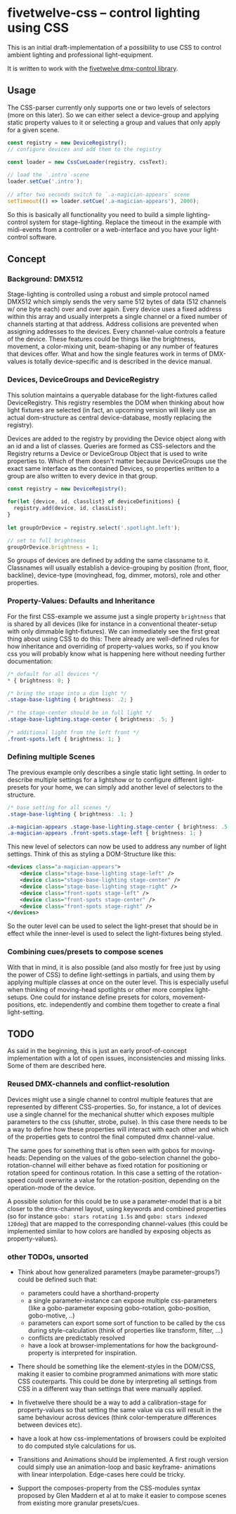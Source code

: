 # fivetwelve-css – control lighting using CSS

This is an initial draft-implementation of a possibility to use CSS to control ambient lighting and professional light-equipment.

It is written to work with the [fivetwelve dmx-control library](https://github.com/beyondscreen/fivetwelve).


## Usage

The CSS-parser currently only supports one or two levels of selectors (more on this later). So we can either select a device-group and applying static property values to it or selecting a group and values that only apply for a given scene.

```javascript
const registry = new DeviceRegistry();
// configure devices and add them to the registry
    
const loader = new CssCueLoader(registry, cssText);

// load the `.intro`-scene
loader.setCue('.intro');
    
// after two seconds switch to `.a-magician-appears` scene
setTimeout(() => loader.setCue('.a-magician-appears'), 2000);
```

So this is basically all functionality you need to build a simple lighting-control system for stage-lighting. Replace the timeout in the example with midi-events from a controller or a web-interface and you have your light-control software.



## Concept

### Background: DMX512

Stage-lighting is controlled using a robust and simple protocol named DMX512 which simply sends the very same 512 bytes of data (512 channels w/ one byte each) over and over again. Every device uses a fixed address within this array and usually interprets a single channel or a fixed number of channels starting at that address. Address collisions are prevented when assigning addresses to the devices. 
Every channel-value controls a feature of the device. These features could be things like the brightness, movement, a color-mixing unit, beam-shaping or any number of features that devices offer. What and how the single features work in terms of DMX-values is totally device-specific and is described in the device manual.


### Devices, DeviceGroups and DeviceRegistry

This solution maintains a queryable database for the light-fixtures called DeviceRegistry. This registry resembles the DOM when thinking about how light fixtures are selected (in fact, an upcoming version will likely use an actual dom-structure as central device-database, mostly replacing the registry).

Devices are added to the registry by providing the Device object along with an id and a list of classes. Queries are formed as CSS-selectors and the Registry returns a Device or DeviceGroup Object that is used to write properties to. Which of them doesn't matter because DeviceGroups use the exact same interface as the contained Devices, so properties written to a group are also written to every device in that group.

```javascript
const registry = new DeviceRegistry();
    
for(let {device, id, classlist} of deviceDefinitions) {
  registry.add(device, id, classList);
}
    
let groupOrDevice = registry.select('.spotlight.left');

// set to full brightness
groupOrDevice.brightness = 1;
```
    
So groups of devices are defined by adding the same classname to it. Classnames will usually establish a device-grouping by position (front, floor, backline), device-type (movinghead, fog, dimmer, motors), role and other properties.


### Property-Values: Defaults and Inheritance

For the first CSS-example we assume just a single property `brightness` that is shared by all devices (like for instance in a conventional theater-setup with only dimmable light-fixtures). We can immediately see the first great thing about using CSS to do this: There already are well-defined rules for how inheritance and overriding of property-values works, so if you know css you will probably know what is happening here without needing further documentation:

```css
/* default for all devices */
* { brightness: 0; }

/* bring the stage into a dim light */
.stage-base-lighting { brightness: .2; }
    
/* the stage-center should be in full light */
.stage-base-lighting.stage-center { brightness: .5; }
    
/* additional light from the left front */
.front-spots.left { brightness: 1; }
```
    

### Defining multiple Scenes

The previous example only describes a single static light setting. In order to describe multiple settings for a lightshow or to configure different light-presets for your home, we can simply add another level of selectors to the structure.

```css
/* base setting for all scenes */
.stage-base-lighting { brightness: .1; }

.a-magician-appears .stage-base-lighting.stage-center { brightness: .5; }
.a-magician-appears .front-spots.stage-left { brightness: 1; }
```

This new level of selectors can now be used to address any number of light settings. Think of this as styling a DOM-Structure like this:

```xml
<devices class="a-magician-appears">
    <device class="stage-base-lighting stage-left" />
    <device class="stage-base-lighting stage-center" />
    <device class="stage-base-lighting stage-right" />
    <device class="front-spots stage-left" />
    <device class="front-spots stage-center" />
    <device class="front-spots stage-right" />
</devices>
```

So the outer level can be used to select the light-preset that should be in effect while the inner-level is used to select the light-fixtures being styled.


### Combining cues/presets to compose scenes

With that in mind, it is also possible (and also mostly for free just by using the power of CSS) to define light-settings in partials, and using them by applying multiple classes at once on the outer level. This is especially useful when thinking of moving-head spotlights or other more complex light-setups. One could for instance define presets for colors, movement-positions, etc. independently and combine them together to create a final light-setting.


## TODO

As said in the beginning, this is just an early proof-of-concept implementation with a lot of open issues, inconsistencies and missing links. Some of them are described here.

### Reused DMX-channels and conflict-resolution

Devices might use a single channel to control multiple features 
that are represented by different CSS-properties. So, for instance, 
a lot of devices use a single channel for the mechanical shutter 
which exposes multiple parameters to the css (shutter, strobe, 
pulse). In this case there needs to be a way to define how these 
properties will interact with each other and which of the properties 
gets to control the final computed dmx channel-value.
   
The same goes for something that is often seen with gobos for 
moving-heads: Depending on the values of the gobo-selection channel 
the gobo-rotation-channel will either behave as fixed rotation for 
positioning or rotation speed for continous rotation. In this case a 
setting of the rotation-speed could overwrite a value for the 
rotation-position, depending on the operation-mode of the device.

A possible solution for this could be to use a parameter-model that is a bit closer to the dmx-channel layout, using keywords and combined properties (so for instance `gobo: stars rotating 1.5s` and `gobo: stars indexed 120deg`) that are mapped to the corresponding channel-values (this could be implemented similar to how colors are handled by exposing objects as property-values).


### other TODOs, unsorted

 * Think about how generalized parameters (maybe parameter-groups?) 
   could be defined such that: 
   - parameters could have a shorthand-property
   - a single parameter-instance can expose multiple css-parameters 
     (like a gobo-parameter exposing gobo-rotation, gobo-position, 
     gobo-motive, ..)
   - parameters can export some sort of function to be called by the 
     css during style-calculation (think of properties like transform,
     filter, ...)
   - conflicts are predictably resolved
   - have a look at browser-implementations for how the background-
     property is interpreted for inspiration.

 * There should be something like the element-styles in the DOM/CSS, 
   making it easier to combine programmed animations with more static 
   CSS couterparts. This could be done by interpreting all settings 
   from CSS in a different way than settings that were manually 
   applied.

 * In fivetwelve there should be a way to add a calibration-stage for 
   property-values so that setting the same value via css will 
   result in the same behaviour across devices (think color-temperature 
   differences between devices etc).

 * have a look at how css-implementations of browsers could be 
   exploited to do computed style calculations for us.
     
 * Transitions and Animations should be implemented. A first rough 
   version could simply use an animation-loop and basic keyframe-
   animations with linear interpolation. Edge-cases here could be 
   tricky.
   
 * Support the composes-property from the CSS-modules syntax proposed 
   by Glen Maddern et al at to make it easier to compose scenes from 
   existing more granular presets/cues.
